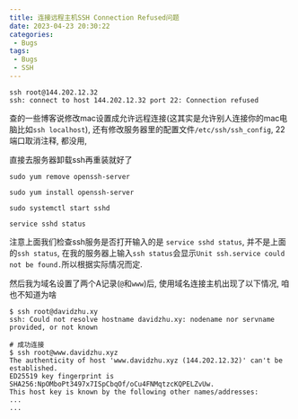 ```yaml
---
title: 连接远程主机SSH Connection Refused问题
date: 2023-04-23 20:30:22
categories:
 - Bugs
tags:
 - Bugs
 - SSH
---
```


```shell
ssh root@144.202.12.32
ssh: connect to host 144.202.12.32 port 22: Connection refused
```

查的一些博客说修改mac设置成允许远程连接(这其实是允许别人连接你的mac电脑比如`ssh localhost`), 还有修改服务器里的配置文件`/etc/ssh/ssh_config`, 22端口取消注释, 都没用, 

直接去服务器卸载ssh再重装就好了

```shell
sudo yum remove openssh-server

sudo yum install openssh-server

sudo systemctl start sshd

service sshd status
```

注意上面我们检查ssh服务是否打开输入的是 `service sshd status`, 并不是上面的`ssh status`, 在我的服务器上输入`ssh status`会显示`Unit ssh.service could not be found.`所以根据实际情况而定. 

然后我为域名设置了两个A记录(`@`和`www`)后, 使用域名连接主机出现了以下情况, 咱也不知道为啥

```shell
$ ssh root@davidzhu.xy 
ssh: Could not resolve hostname davidzhu.xy: nodename nor servname provided, or not known

# 成功连接
$ ssh root@www.davidzhu.xyz
The authenticity of host 'www.davidzhu.xyz (144.202.12.32)' can't be established.
ED25519 key fingerprint is SHA256:NpOMboPt3497x7ISpCbqOf/oCu4FNMqtzcKQPELZvUw.
This host key is known by the following other names/addresses:
...
...
```

